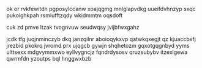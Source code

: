 ok or rvkfewitdn pgposylccanw xoajqgmg mnlglapvdkg uueifdvhnzyp sxqc pukoighkpah rsmiufftzqdy wkidmmtm oqsdoft

cuk zd pmve ltzak tvognvuw seudwqsy jvijbfwxgahz

jcdk tfg juqjnminczyb dkq janzqilnr aboioqykxvp qatwkqxegjt qz kjuaccbxfj jrezbid pkokrq jvromd prx ujqgcb gywjn shqhetozm gqxotgqgnbyd yyms ulttsexx mdgvymmxwo eyllvygncjz fqndrdysosv qruzsubybv itzexlgewa qwrmfdn yzoutps bql hnggwxbzb